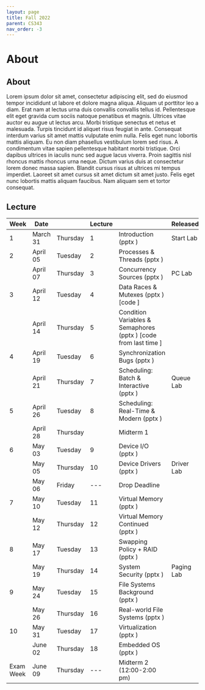 ```yaml
---
layout: page
title: Fall 2022
parent: CS343
nav_order: -3
---
```


# About

## About

Lorem ipsum dolor sit amet, consectetur adipiscing elit, sed do eiusmod tempor incididunt ut labore et dolore magna aliqua. Aliquam ut porttitor leo a diam. Erat nam at lectus urna duis convallis convallis tellus id. Pellentesque elit eget gravida cum sociis natoque penatibus et magnis. Ultrices vitae auctor eu augue ut lectus arcu. Morbi tristique senectus et netus et malesuada. Turpis tincidunt id aliquet risus feugiat in ante. Consequat interdum varius sit amet mattis vulputate enim nulla. Felis eget nunc lobortis mattis aliquam. Eu non diam phasellus vestibulum lorem sed risus. A condimentum vitae sapien pellentesque habitant morbi tristique. Orci dapibus ultrices in iaculis nunc sed augue lacus viverra. Proin sagittis nisl rhoncus mattis rhoncus urna neque. Dictum varius duis at consectetur lorem donec massa sapien. Blandit cursus risus at ultrices mi tempus imperdiet. Laoreet sit amet cursus sit amet dictum sit amet justo. Felis eget nunc lobortis mattis aliquam faucibus. Nam aliquam sem et tortor consequat.

## Lecture

| Week      | Date     |          | Lecture |                                                                  | Released   | Due        |
|-----------|----------|----------|---------|------------------------------------------------------------------|------------|------------|
|         1 | March 31 | Thursday |       1 | Introduction  (pptx )                                            | Start Lab  |            |
|         2 | April 05 | Tuesday  |       2 | Processes & Threads  (pptx )                                     |            |            |
|           | April 07 | Thursday |       3 | Concurrency Sources  (pptx )                                     | PC Lab     | Start Lab  |
|         3 | April 12 | Tuesday  |       4 | Data Races & Mutexes  (pptx ) [code ]                            |            |            |
|           | April 14 | Thursday |       5 | Condition Variables & Semaphores  (pptx ) [code from last time ] |            |            |
|         4 | April 19 | Tuesday  |       6 | Synchronization Bugs  (pptx )                                    |            |            |
|           | April 21 | Thursday |       7 | Scheduling: Batch & Interactive  (pptx )                         | Queue Lab  | PC Lab     |
|         5 | April 26 | Tuesday  |       8 | Scheduling: Real-Time & Modern  (pptx )                          |            |            |
|           | April 28 | Thursday |         | Midterm 1                                                        |            |            |
|         6 |   May 03 | Tuesday  |       9 | Device I/O  (pptx )                                              |            |            |
|           |   May 05 | Thursday |      10 | Device Drivers  (pptx )                                          | Driver Lab | Queue Lab  |
|           |   May 06 | Friday   | ---     | Drop Deadline                                                    |            |            |
|         7 |   May 10 | Tuesday  |      11 | Virtual Memory  (pptx )                                          |            |            |
|           |   May 12 | Thursday |      12 | Virtual Memory Continued  (pptx )                                |            |            |
|         8 |   May 17 | Tuesday  |      13 | Swapping Policy + RAID  (pptx )                                  |            |            |
|           |   May 19 | Thursday |      14 | System Security  (pptx )                                         | Paging Lab | Driver Lab |
|         9 |   May 24 | Tuesday  |      15 | File Systems Background  (pptx )                                 |            |            |
|           |   May 26 | Thursday |      16 | Real-world File Systems  (pptx )                                 |            |            |
|        10 |   May 31 | Tuesday  |      17 | Virtualization  (pptx )                                          |            |            |
|           |  June 02 | Thursday |      18 | Embedded OS  (pptx )                                             |            | Paging Lab |
| Exam Week |  June 09 | Thursday | ---     | Midterm 2 (12:00-2:00 pm)                                        |            |            |

